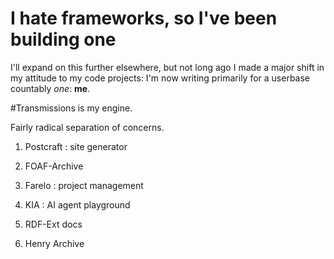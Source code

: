 # I hate frameworks, so I've been building one

I'll expand on this further elsewhere, but not long ago I made a major shift in my attitude to my code projects: I'm now writing primarily for a userbase countably _one_: **me**.

#Transmissions is my engine.

Fairly radical separation of concerns.

1. Postcraft : site generator
2. FOAF-Archive
3. Farelo : project management
4. KIA : AI agent playground

5. RDF-Ext docs

6. Henry Archive
